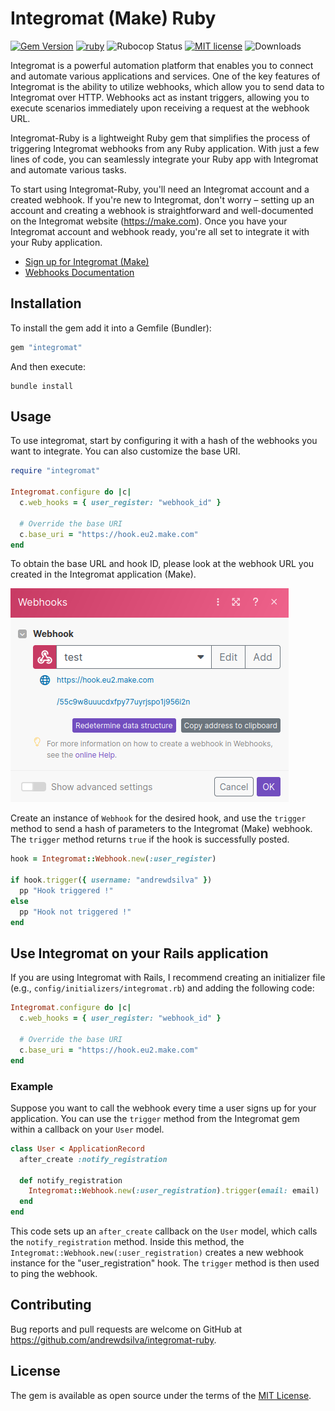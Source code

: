 # Integromat (Make) Ruby

<span>[![Gem Version](https://img.shields.io/gem/v/integromat-ruby.svg?label=integromat-ruby&colorA=D30001&colorB=DF3B3C)](https://rubygems.org/gems/integromat-ruby)</span> <span>
[![ruby](https://img.shields.io/badge/ruby-2.6+%20*-ruby.svg?colorA=D30001&colorB=DF3B3C)](https://github.com/andrewdsilva/integromat-ruby)</span> <span>
![Rubocop Status](https://img.shields.io/badge/rubocop-passing-rubocop.svg?colorA=1f7a1f&colorB=2aa22a)</span> <span>
[![MIT license](https://img.shields.io/badge/license-MIT-mit.svg?colorA=1f7a1f&colorB=2aa22a)](http://opensource.org/licenses/MIT)</span> <span>
![Downloads](https://img.shields.io/gem/dt/integromat-ruby.svg?colorA=004d99&colorB=0073e6)</span>

Integromat is a powerful automation platform that enables you to connect and automate various applications and services. One of the key features of Integromat is the ability to utilize webhooks, which allow you to send data to Integromat over HTTP. Webhooks act as instant triggers, allowing you to execute scenarios immediately upon receiving a request at the webhook URL.

Integromat-Ruby is a lightweight Ruby gem that simplifies the process of triggering Integromat webhooks from any Ruby application. With just a few lines of code, you can seamlessly integrate your Ruby app with Integromat and automate various tasks.

To start using Integromat-Ruby, you'll need an Integromat account and a created webhook. If you're new to Integromat, don't worry – setting up an account and creating a webhook is straightforward and well-documented on the Integromat website (https://make.com). Once you have your Integromat account and webhook ready, you're all set to integrate it with your Ruby application.

- [Sign up for Integromat (Make)](https://www.make.com/en/register)
- [Webhooks Documentation](https://www.integromat.com/en/help/app/webhooks)

## Installation

To install the gem add it into a Gemfile (Bundler):

```ruby
gem "integromat"
```

And then execute:

```
bundle install
```

## Usage

To use integromat, start by configuring it with a hash of the webhooks you want to integrate. You can also customize the base URI.

```ruby
require "integromat"

Integromat.configure do |c|
  c.web_hooks = { user_register: "webhook_id" }

  # Override the base URI
  c.base_uri = "https://hook.eu2.make.com"
end
```

To obtain the base URL and hook ID, please look at the webhook URL you created in the Integromat application (Make).

![Webhook module on make](./images/make-screenshot.png)

Create an instance of `Webhook` for the desired hook, and use the `trigger` method to send a hash of parameters to the Integromat (Make) webhook. The `trigger` method returns `true` if the hook is successfully posted.

```ruby
hook = Integromat::Webhook.new(:user_register)

if hook.trigger({ username: "andrewdsilva" })
  pp "Hook triggered !"
else
  pp "Hook not triggered !"
end
```

## Use Integromat on your Rails application

If you are using Integromat with Rails, I recommend creating an initializer file (e.g., `config/initializers/integromat.rb`) and adding the following code:

```ruby
Integromat.configure do |c|
  c.web_hooks = { user_register: "webhook_id" }

  # Override the base URI
  c.base_uri = "https://hook.eu2.make.com"
end
```

### Example

Suppose you want to call the webhook every time a user signs up for your application. You can use the `trigger` method from the Integromat gem within a callback on your `User` model.

```ruby
class User < ApplicationRecord
  after_create :notify_registration

  def notify_registration
    Integromat::Webhook.new(:user_registration).trigger(email: email)
  end
end
```

This code sets up an `after_create` callback on the `User` model, which calls the `notify_registration` method. Inside this method, the `Integromat::Webhook.new(:user_registration)` creates a new webhook instance for the "user_registration" hook. The `trigger` method is then used to ping the webhook.

## Contributing

Bug reports and pull requests are welcome on GitHub at https://github.com/andrewdsilva/integromat-ruby.

## License

The gem is available as open source under the terms of the [MIT License](https://opensource.org/licenses/MIT).
